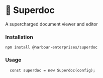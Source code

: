 # 🦹 Superdoc

A supercharged document viewer and editor

### Installation
``` npm install @harbour-enterprises/superdoc ```

### Usage
```
  const superdoc = new Superdoc(config);
```
